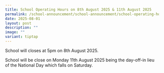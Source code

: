 ```yaml
---
title: School Operating Hours on 8th August 2025 & 11th August 2025
permalink: /school-announcement/school-announcement/school-operating-hours/
date: 2025-08-01
layout: post
description: ""
image: ""
variant: tiptap
---
```

<p>School will closes at 5pm on 8th August 2025.</p>
<p>School will be close on Monday 11th August 2025 being the day-off-in lieu
of the National Day which falls on Saturday.</p>
<p></p>
